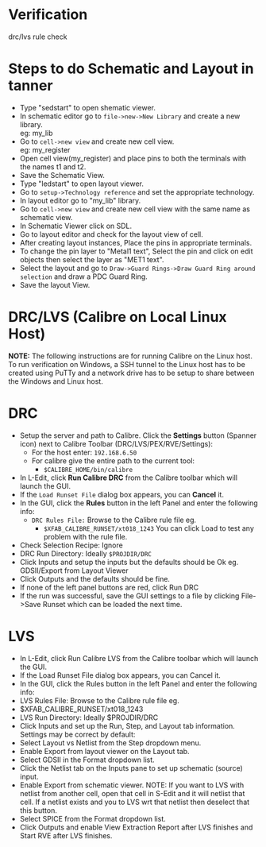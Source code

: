 # Verification
drc/lvs rule check  

# Steps to do Schematic and Layout in tanner    
- Type "sedstart" to open shematic viewer.         
- In schematic editor go to `file->new->New Library` and create a new library.  
eg: my_lib  
- Go to `cell->new view` and create new cell view.  
eg: my_register  
- Open cell view(my_register) and place pins to both the terminals with the names t1 and t2.
- Save the Schematic View.  
- Type "ledstart" to open layout viewer.  
- Go to `setup->Technology reference` and set the appropriate technology.  
- In layout editor go to "my_lib" library.  
- Go to `cell->new view` and create new cell view with the same name as schematic view.  
- In Schematic Viewer click on SDL.  
- Go to layout editor and check for the layout view of cell.  
- After creating layout instances, Place the pins in appropriate terminals.  
- To change the pin layer to "Metal1 text", Select the pin and click on edit objects then select the layer as "MET1 text".  
- Select the layout and go to `Draw->Guard Rings->Draw Guard Ring around selection` and draw a PDC Guard Ring.  
- Save the layout View.

# DRC/LVS (Calibre on Local Linux Host)  
**NOTE:** The following instructions are for running Calibre on the Linux host. To run verification on Windows, a SSH tunnel to the Linux host has to be created using PuTTy and a network drive has to be setup to share between the Windows and Linux host.

# DRC
- Setup the server and path to Calibre. Click the **Settings** button (Spanner icon) next to Calibre Toolbar (DRC/LVS/PEX/RVE/Settings):
  - For the host enter: `192.168.6.50`
  - For calibre give the entire path to the current tool:
    - `$CALIBRE_HOME/bin/calibre`
- In L-Edit, click **Run Calibre DRC** from the Calibre toolbar which will launch the GUI.
- If the `Load Runset File` dialog box appears, you can **Cancel** it.
- In the GUI, click the **Rules** button in the left Panel and enter the following info:
  - `DRC Rules File:` Browse to the Calibre rule file eg.
    - `$XFAB_CALIBRE_RUNSET/xt018_1243` You can click Load to test any problem with the rule file.
- Check Selection Recipe: Ignore
- DRC Run Directory: Ideally `$PROJDIR/DRC`
- Click Inputs and setup the inputs but the defaults should be Ok eg. GDSII/Export from Layout Viewer
- Click Outputs and the defaults should be fine.
- If none of the left panel buttons are red, click Run DRC
- If the run was successful, save the GUI settings to a file by clicking File->Save Runset which can be loaded the next time.

# LVS
- In L-Edit, click Run Calibre LVS from the Calibre toolbar which will launch the GUI.
- If the Load Runset File dialog box appears, you can Cancel it.
- In the GUI, click the Rules button in the left Panel and enter the following info:
- LVS Rules File: Browse to the Calibre rule file eg.
- $XFAB_CALIBRE_RUNSET/xt018_1243
- LVS Run Directory: Ideally $PROJDIR/DRC
- Click Inputs and set up the Run, Step, and Layout tab information. Settings may be correct by default:
- Select Layout vs Netlist from the Step dropdown menu.
- Enable Export from layout viewer on the Layout tab.
- Select GDSII in the Format dropdown list.
- Click the Netlist tab on the Inputs pane to set up schematic (source) input.
- Enable Export from schematic viewer. NOTE: If you want to LVS with netlist from another cell, open that cell in S-Edit and it will netlist that cell. If a netlist exists and you to LVS wrt that netlist then deselect that this button.
- Select SPICE from the Format dropdown list.
- Click Outputs and enable View Extraction Report after LVS finishes and Start RVE after LVS finishes.
